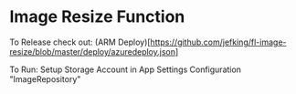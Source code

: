 # Image Resize Function

To Release check out: (ARM Deploy)[https://github.com/jefking/fl-image-resize/blob/master/deploy/azuredeploy.json]

To Run: Setup Storage Account in App Settings Configuration "ImageRepository"